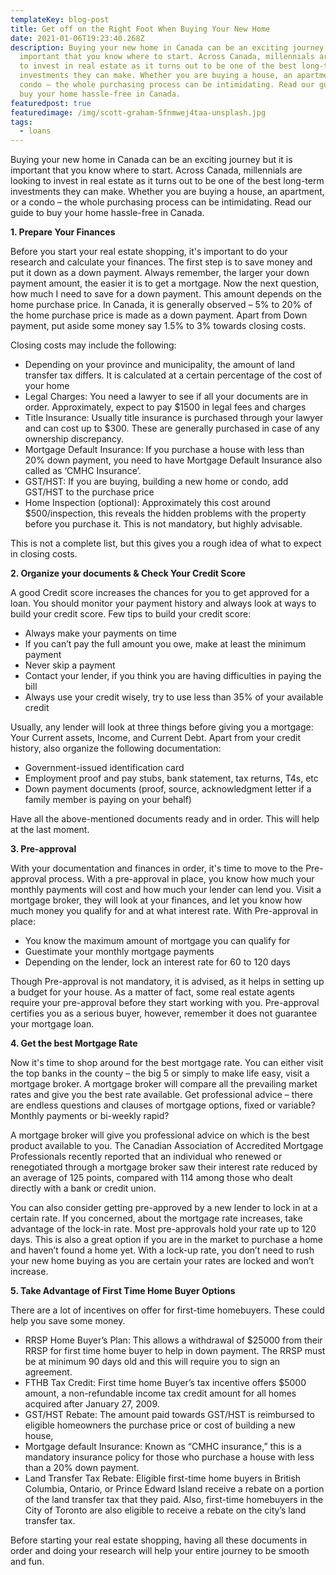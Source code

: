 ```yaml
---
templateKey: blog-post
title: Get off on the Right Foot When Buying Your New Home
date: 2021-01-06T19:23:40.268Z
description: Buying your new home in Canada can be an exciting journey but it is
  important that you know where to start. Across Canada, millennials are looking
  to invest in real estate as it turns out to be one of the best long-term
  investments they can make. Whether you are buying a house, an apartment, or a
  condo – the whole purchasing process can be intimidating. Read our guide to
  buy your home hassle-free in Canada.
featuredpost: true
featuredimage: /img/scott-graham-5fnmwej4taa-unsplash.jpg
tags:
  - loans
---
```

Buying your new home in Canada can be an exciting journey but it is important that you know where to start. Across Canada, millennials are looking to invest in real estate as it turns out to be one of the best long-term investments they can make. Whether you are buying a house, an apartment, or a condo – the whole purchasing process can be intimidating. Read our guide to buy your home hassle-free in Canada.

**1. Prepare Your Finances**

Before you start your real estate shopping, it's important to do your research and calculate your finances. The first step is to save money and put it down as a down payment. Always remember, the larger your down payment amount, the easier it is to get a mortgage. Now the next question, how much I need to save for a down payment. This amount depends on the home purchase price. In Canada, it is generally observed – 5% to 20% of the home purchase price is made as a down payment. Apart from Down payment, put aside some money say 1.5% to 3% towards closing costs. 

Closing costs may include the following:

* Depending on your province and municipality, the amount of land transfer tax differs. It is calculated at a certain percentage of the cost of your home
* Legal Charges: You need a lawyer to see if all your documents are in order. Approximately, expect to pay $1500 in legal fees and charges
* Title Insurance: Usually title insurance is purchased through your lawyer and can cost up to $300. These are generally purchased in case of any ownership discrepancy.
* Mortgage Default Insurance: If you purchase a house with less than 20% down payment, you need to have Mortgage Default Insurance also called as ‘CMHC Insurance’.
* GST/HST: If you are buying, building a new home or condo, add GST/HST to the purchase price
* Home Inspection (optional): Approximately this cost around $500/inspection, this reveals the hidden problems with the property before you purchase it. This is not mandatory, but highly advisable.

This is not a complete list, but this gives you a rough idea of what to expect in closing costs.

**2. Organize your documents & Check Your Credit Score**

A good Credit score increases the chances for you to get approved for a loan. You should monitor your payment history and always look at ways to build your credit score. Few tips to build your credit score:

* Always make your payments on time
* If you can’t pay the full amount you owe, make at least the minimum payment
* Never skip a payment
* Contact your lender, if you think you are having difficulties in paying the bill
* Always use your credit wisely, try to use less than 35% of your available credit

Usually, any lender will look at three things before giving you a mortgage: Your Current assets, Income, and Current Debt. Apart from your credit history, also organize the following documentation:

* Government-issued identification card
* Employment proof and pay stubs, bank statement, tax returns, T4s, etc
* Down payment documents (proof, source, acknowledgment letter if a family member is paying on your behalf)

Have all the above-mentioned documents ready and in order. This will help at the last moment.

**3. Pre-approval**

With your documentation and finances in order, it's time to move to the Pre-approval process. With a pre-approval in place, you know how much your monthly payments will cost and how much your lender can lend you. Visit a mortgage broker, they will look at your finances, and let you know how much money you qualify for and at what interest rate. With Pre-approval in place:

* You know the maximum amount of mortgage you can qualify for
* Guestimate your monthly mortgage payments
* Depending on the lender, lock an interest rate for 60 to 120 days

Though Pre-approval is not mandatory, it is advised, as it helps in setting up a budget for your house. As a matter of fact, some real estate agents require your pre-approval before they start working with you. Pre-approval certifies you as a serious buyer, however, remember it does not guarantee your mortgage loan.

**4. Get the best Mortgage Rate**

Now it's time to shop around for the best mortgage rate. You can either visit the top banks in the county – the big 5 or simply to make life easy, visit a mortgage broker. A mortgage broker will compare all the prevailing market rates and give you the best rate available. Get professional advice – there are endless questions and clauses of mortgage options, fixed or variable? Monthly payments or bi-weekly rapid?

A mortgage broker will give you professional advice on which is the best product available to you. The Canadian Association of Accredited Mortgage Professionals recently reported that an individual who renewed or renegotiated through a mortgage broker saw their interest rate reduced by an average of 125 points, compared with 114 among those who dealt directly with a bank or credit union.

You can also consider getting pre-approved by a new lender to lock in at a certain rate. If you concerned, about the mortgage rate increases, take advantage of the lock-in rate. Most pre-approvals hold your rate up to 120 days. This is also a great option if you are in the market to purchase a home and haven’t found a home yet. With a lock-up rate, you don’t need to rush your new home buying as you are certain your rates are locked and won’t increase.

**5. Take Advantage of First Time Home Buyer Options**

There are a lot of incentives on offer for first-time homebuyers. These could help you save some money.

* RRSP Home Buyer’s Plan: This allows a withdrawal of $25000 from their RRSP for first time home buyer to help in down payment. The RRSP must be at minimum 90 days old and this will require you to sign an agreement.
* FTHB Tax Credit: First time home Buyer’s tax incentive offers $5000 amount, a non-refundable income tax credit amount for all homes acquired after January 27, 2009.
* GST/HST Rebate: The amount paid towards GST/HST is reimbursed to eligible homeowners the purchase price or cost of building a new house,
* Mortgage default Insurance: Known as “CMHC insurance,” this is a mandatory insurance policy for those who purchase a house with less than a 20% down payment.
* Land Transfer Tax Rebate: Eligible first-time home buyers in British Columbia, Ontario, or Prince Edward Island receive a rebate on a portion of the land transfer tax that they paid. Also, first-time homebuyers in the City of Toronto are also eligible to receive a rebate on the city’s land transfer tax.

Before starting your real estate shopping, having all these documents in order and doing your research will help your entire journey to be smooth and fun.